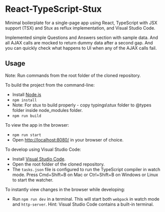 # React-TypeScript-Stux

Minimal boilerplate for a single-page app using React, TypeScript with JSX support (TSX) and Stux as reflux implementation, and Visual Studio Code.

Implemented simple Questions and Answers section with sample data. And all AJAX calls are mocked to return dummy data after a second gap.
And you can quickly check what happens to UI when any of the AJAX calls fail.

## Usage

Note: Run commands from the root folder of the cloned repository.

To build the project from the command-line:

* Install [Node.js](https://nodejs.org/)
* `npm install`
* Note: For stux to build properly - copy typings\stux folder to @types folder inside node_modules folder.
* `npm run build`

To view the app in the browser:

* `npm run start`
* Open [http://localhost:8080/](http://localhost:8080/) in your browser of choice.

To develop using Visual Studio Code:

* Install [Visual Studio Code](https://code.visualstudio.com/).
* Open the root folder of the cloned repository.
* The `tasks.json` file is configured to run the TypeScript compiler in watch mode. Press Cmd+Shift+B on Mac or Ctrl+Shift+B on Windows or Linux to start the watcher.

To instantly view changes in the browser while developing:

* Run `npm run dev` in a terminal. This will start both `webpack` in watch mode and `http-server`. Hint: Visual Studio Code contains a built-in terminal.
